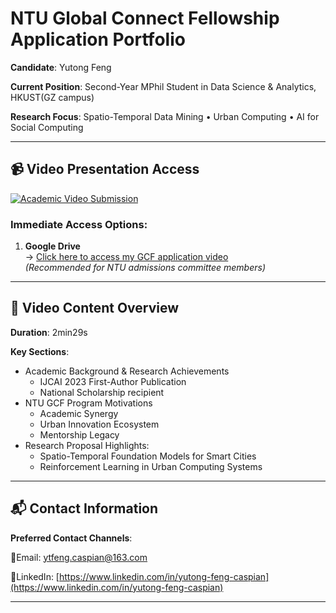 # NTU Global Connect Fellowship Application Portfolio

**Candidate**: Yutong Feng

**Current Position**: Second-Year MPhil Student in Data Science & Analytics, HKUST(GZ campus)  

**Research Focus**: Spatio-Temporal Data Mining • Urban Computing • AI for Social Computing  

---

## 📹 Video Presentation Access

[![Academic Video Submission](https://img.shields.io/badge/Video-Submission-blue?logo=google-drive&style=for-the-badge)](https://drive.google.com/file/d/1siQf1vOWmfYGfSCz2IzOO_Etn_gc7Tad/view?usp=sharing)

### Immediate Access Options:

1. ​**Google Drive**​  
   → [Click here to access my GCF application video](https://drive.google.com/file/d/1siQf1vOWmfYGfSCz2IzOO_Etn_gc7Tad/view?usp=sharing)  
   *(Recommended for NTU admissions committee members)*

---

## 🎯 Video Content Overview

**Duration**: 2min29s

**Key Sections**:

- Academic Background & Research Achievements
  - IJCAI 2023 First-Author Publication
  - National Scholarship recipient
- NTU GCF Program Motivations
  - Academic Synergy
  - Urban Innovation Ecosystem
  - Mentorship Legacy
- Research Proposal Highlights:  
  - Spatio-Temporal Foundation Models for Smart Cities
  - Reinforcement Learning in Urban Computing Systems

---

## 📬 Contact Information

**Preferred Contact Channels**:  

📩Email: [ytfeng.caspian@163.com](ytfeng.caspian@163.com)

👔LinkedIn: [https://www.linkedin.com/in/yutong-feng-caspian](https://www.linkedin.com/in/yutong-feng-caspian)

---

